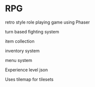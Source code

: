 # RPG

retro style role playing game using Phaser

turn based fighting system

item collection

inventory system

menu system

Experience level json 

Uses tilemap for tilesets

